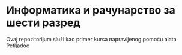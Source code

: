 # Информатика и рачунарство за шести разред

Ovaj repozitorijum služi kao primer kursa napravljenog pomoću alata Petljadoc
